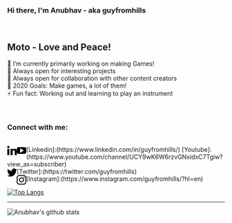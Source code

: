 ### Hi there, I'm Anubhav - aka guyfromhills 
<br/>

## Moto - Love and Peace! <br/>
🔭 I’m currently primarily working on making Games!<br/>
🌱 Always open for interesting projects <br/>
👯 Always open for collaboration with other content creators <br/>
🥅 2020 Goals: Make games, a lot of them! <br/>
⚡ Fun fact: Working out and learning to play an instrument <br/>
 
 <br/>
 
### Connect with me:
<br/>
<img align="left" width="22px" src="images/linkedin-letters.svg">[Linkedin]:(https://www.linkedin.com/in/guyfromhills/)    
<img align="left" width="22px" src="images/youtube-logo.svg">[Youtube]:(https://www.youtube.com/channel/UCY9wK6W6rzvGNxidxC7Tgiw?view_as=subscriber) <br/>
<img align="left" width="22px" src="images/twitter-black-shape.svg">[Twitter]:(https://twitter.com/guyfromhills)  <br/>
<img align="left" width="22px" src="images/instagram-logo.svg">[Instagram]:(https://www.instagram.com/guyfromhills/?hl=en)  




[![Top Langs](https://github-readme-stats.vercel.app/api/top-langs/?username=guyfromhills&layout=compact)](https://github.com/anuraghazra/github-readme-stats)


---
![Anubhav's github stats](https://github-readme-stats.vercel.app/api?username=guyfromhills&show_icons=true&theme=dracula)

<br/>
<br/>



